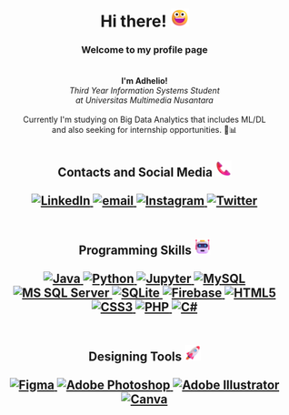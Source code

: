 <h1 align="center">Hi there! <img src="https://github.com/Adhelio/Adhelio/blob/main/assets/Grinning_Face.png" width="32px" alt="😃"></h1>

<h3 align="center">
  Welcome to my profile page<br><br>
</h3>

<p align="center">
  <b>I'm Adhelio!</b><br>
  <i>Third Year Information Systems Student<br>at Universitas Multimedia Nusantara</i><br><br>
  Currently I'm studying on Big Data Analytics that includes ML/DL<br>
  and also seeking for internship opportunities. 📑📊<br>
</p>

#

<h2 align="center">
  Contacts and Social Media <img src="https://github.com/Adhelio/Adhelio/blob/main/assets/Telephone_Receiver.png" width="28px" alt="📞"><br><br>
  
  <a href="https://www.linkedin.com/in/adhelio">
        <img src="https://img.shields.io/badge/LinkedIn-0072B1?logo=linkedin" alt="LinkedIn">
    </a>
    <a href="mailto:adhelio.reyhandro@gmail.com">
        <img src="https://img.shields.io/badge/Email-D14836?logo=gmail&logoColor=white" alt="email">
    </a>
    <a href="https://www.instagram.com/adhelio">
        <img src="https://img.shields.io/badge/Instagram-E1306C?&logo=instagram&logoColor=white" alt="Instagram">
    </a>
    <a href="https://twitter.com/Adheliooo">
        <img src="https://img.shields.io/badge/Twitter-1DA1F2?&logo=twitter&logoColor=white" alt="Twitter">
    </a>
  <br><br>
</h2>

<h2 align="center">
  Programming Skills <img src="https://github.com/Adhelio/Adhelio/blob/main/assets/Robot.png" width="28px" alt="🤖"><br><br>

  <a href="https://github.com/Adhelio">
        <img src="https://img.shields.io/badge/java-black?style=for-the-badge&logo=openjdk" alt="Java">
    </a>
  <a href="https://github.com/Adhelio">
        <img src="https://img.shields.io/badge/Python-black?style=for-the-badge&logo=python" alt="Python">
    </a>
  <a href="https://github.com/Adhelio">
        <img src="https://img.shields.io/badge/Jupyter-black?style=for-the-badge&logo=jupyter" alt="Jupyter">
    </a>
  <a href="https://github.com/Adhelio">
        <img src="https://img.shields.io/badge/MySQL-black?style=for-the-badge&logo=mysql" alt="MySQL">
    </a>
  <a href="https://github.com/Adhelio">
        <img src="https://img.shields.io/badge/SQL Server-black?style=for-the-badge&logo=microsoft-sql-server" alt="MS SQL Server">
    </a>
  <a href="https://github.com/Adhelio">
        <img src="https://img.shields.io/badge/SQLite-black?style=for-the-badge&logo=sqlite" alt="SQLite">
    </a>
  <a href="https://github.com/Adhelio">
        <img src="https://img.shields.io/badge/Firebase-black?style=for-the-badge&logo=firebase" alt="Firebase">
    </a>
  <a href="https://github.com/Adhelio">
        <img src="https://img.shields.io/badge/html5-black?style=for-the-badge&logo=html5" alt="HTML5">
    </a>
  <a href="https://github.com/Adhelio">
        <img src="https://img.shields.io/badge/css3-black?style=for-the-badge&logo=css3" alt="CSS3">
    </a>
  <a href="https://github.com/Adhelio">
        <img src="https://img.shields.io/badge/PHP-black?style=for-the-badge&logo=php" alt="PHP">
    </a>
  <a href="https://github.com/Adhelio">
        <img src="https://img.shields.io/badge/C%23-black?style=for-the-badge&logo=c-sharp" alt="C#">
    </a>
  <br><br>
</h2>

<h2 align="center">
  Designing Tools <img src="https://github.com/Adhelio/Adhelio/blob/main/assets/Rocket.png" width="28px" alt=""><br><br>
  
  <a href="https://github.com/Adhelio">
        <img src="https://img.shields.io/badge/Figma-black?style=for-the-badge&logo=figma" alt="Figma">
    </a>
    <a href="https://github.com/Adhelio">
        <img src="https://img.shields.io/badge/Adobe%20Photoshop-black?style=for-the-badge&logo=Adobe%20Photoshop" alt="Adobe Photoshop">
    </a>
    <a href="https://github.com/Adhelio">
        <img src="https://img.shields.io/badge/Adobe%20Illustrator-black?style=for-the-badge&logo=Adobe%20Illustrator" alt="Adobe Illustrator">
    </a>
    <a href="https://github.com/Adhelio">
        <img src="https://img.shields.io/badge/Canva-black?style=for-the-badge&logo=Canva" alt="Canva">
    </a>
  <br><br>
</h2>
